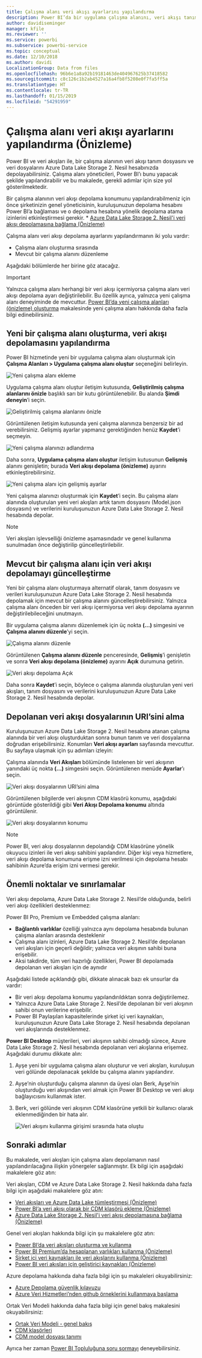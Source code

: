```yaml
---
title: Çalışma alanı veri akışı ayarlarını yapılandırma
description: Power BI’da bir uygulama çalışma alanını, veri akışı tanımını ve veri dosyalarını Azure Data Lake Storage 2. Nesil içinde depolayacak şekilde yapılandırın
author: davidiseminger
manager: kfile
ms.reviewer: ''
ms.service: powerbi
ms.subservice: powerbi-service
ms.topic: conceptual
ms.date: 12/10/2018
ms.author: davidi
LocalizationGroup: Data from files
ms.openlocfilehash: 96b6e1a8a92b19181463de404967625b37418582
ms.sourcegitcommit: c8c126c1b2ab4527a16a4fb8f5208e0f7fa5ff5a
ms.translationtype: HT
ms.contentlocale: tr-TR
ms.lasthandoff: 01/15/2019
ms.locfileid: "54291959"
---
```

# <a name="configure-workspace-dataflow-settings-preview"></a>Çalışma alanı veri akışı ayarlarını yapılandırma (Önizleme)

Power BI ve veri akışları ile, bir çalışma alanının veri akışı tanım dosyasını ve veri dosyalarını Azure Data Lake Storage 2. Nesil hesabınızda depolayabilirsiniz. Çalışma alanı yöneticileri, Power BI’ı bunu yapacak şekilde yapılandırabilir ve bu makalede, gerekli adımlar için size yol gösterilmektedir. 

Bir çalışma alanının veri akışı depolama konumunu yapılandırabilmeniz için önce şirketinizin genel yöneticisinin, kuruluşunuzun depolama hesabını Power BI’a bağlaması ve o depolama hesabına yönelik depolama atama izinlerini etkinleştirmesi gerekir. * [Azure Data Lake Storage 2. Nesil'i veri akışı depolamasına bağlama (Önizleme)](service-dataflows-connect-azure-data-lake-storage-gen2.md) 

Çalışma alanı veri akışı depolama ayarlarını yapılandırmanın iki yolu vardır: 

* Çalışma alanı oluşturma sırasında
* Mevcut bir çalışma alanını düzenleme

Aşağıdaki bölümlerde her birine göz atacağız. 

> [!IMPORTANT]
> Yalnızca çalışma alanı herhangi bir veri akışı içermiyorsa çalışma alanı veri akışı depolama ayarı değiştirilebilir. Bu özellik ayrıca, yalnızca yeni çalışma alanı deneyiminde de mevcuttur. [Power BI’da yeni çalışma alanları (önizleme) oluşturma](service-create-the-new-workspaces.md) makalesinde yeni çalışma alanı hakkında daha fazla bilgi edinebilirsiniz.

## <a name="create-a-new-workspace-configure-its-dataflow-storage"></a>Yeni bir çalışma alanı oluşturma, veri akışı depolamasını yapılandırma

Power BI hizmetinde yeni bir uygulama çalışma alanı oluşturmak için **Çalışma Alanları > Uygulama çalışma alanı oluştur** seçeneğini belirleyin.

![Yeni çalışma alanı ekleme](media/service-dataflows-configure-workspace-storage-settings/dataflow-storage-settings_01.jpg)

Uygulama çalışma alanı oluştur iletişim kutusunda, **Geliştirilmiş çalışma alanlarını önizle** başlıklı sarı bir kutu görüntülenebilir. Bu alanda **Şimdi deneyin**’i seçin.

![Geliştirilmiş çalışma alanlarını önizle](media/service-dataflows-configure-workspace-storage-settings/dataflow-storage-settings_02.jpg)

Görüntülenen iletişim kutusunda yeni çalışma alanınıza benzersiz bir ad verebilirsiniz. Gelişmiş ayarlar yapmanız gerektiğinden henüz **Kaydet**’i seçmeyin.

![Yeni çalışma alanınızı adlandırma](media/service-dataflows-configure-workspace-storage-settings/dataflow-storage-settings_03.jpg)

Daha sonra, **Uygulama çalışma alanı oluştur** iletişim kutusunun **Gelişmiş** alanını genişletin; burada **Veri akışı depolama (önizleme)** ayarını etkinleştirebilirsiniz.

![Yeni çalışma alanı için gelişmiş ayarlar](media/service-dataflows-configure-workspace-storage-settings/dataflow-storage-settings_04.jpg)

Yeni çalışma alanınızı oluşturmak için **Kaydet**’i seçin. Bu çalışma alanı alanında oluşturulan yeni veri akışları artık tanım dosyasını (Model.json dosyasını) ve verilerini kuruluşunuzun Azure Data Lake Storage 2. Nesil hesabında depolar. 

> [!NOTE]
> Veri akışları işlevselliği önizleme aşamasındadır ve genel kullanıma sunulmadan önce değiştirilip güncelleştirilebilir.

## <a name="update-dataflow-storage-for-an-existing-workspace"></a>Mevcut bir çalışma alanı için veri akışı depolamayı güncelleştirme

Yeni bir çalışma alanı oluşturmaya alternatif olarak, tanım dosyasını ve verileri kuruluşunuzun Azure Data Lake Storage 2. Nesil hesabında depolamak için mevcut bir çalışma alanını güncelleştirebilirsiniz. Yalnızca çalışma alanı önceden bir veri akışı içermiyorsa veri akışı depolama ayarının değiştirilebileceğini unutmayın.

Bir uygulama çalışma alanını düzenlemek için üç nokta **(...)** simgesini ve **Çalışma alanını düzenle**’yi seçin. 

![Çalışma alanını düzenle](media/service-dataflows-configure-workspace-storage-settings/dataflow-storage-settings_05.jpg)

Görüntülenen **Çalışma alanını düzenle** penceresinde, **Gelişmiş**’i genişletin ve sonra **Veri akışı depolama (önizleme)** ayarını **Açık** durumuna getirin. 

![Veri akışı depolama Açık](media/service-dataflows-configure-workspace-storage-settings/dataflow-storage-settings_06.jpg)

Daha sonra **Kaydet**’i seçin, böylece o çalışma alanında oluşturulan yeni veri akışları, tanım dosyasını ve verilerini kuruluşunuzun Azure Data Lake Storage 2. Nesil hesabında depolar.


## <a name="get-the-uri-of-stored-dataflow-files"></a>Depolanan veri akışı dosyalarının URI’sini alma

Kuruluşunuzun Azure Data Lake Storage 2. Nesil hesabına atanan çalışma alanında bir veri akışı oluşturduktan sonra bunun tanım ve veri dosyalarına doğrudan erişebilirsiniz. Konumları **Veri akışı ayarları** sayfasında mevcuttur. Bu sayfaya ulaşmak için şu adımları izleyin:

Çalışma alanında **Veri Akışları** bölümünde listelenen bir veri akışının yanındaki üç nokta **(...)** simgesini seçin. Görüntülenen menüde **Ayarlar**’ı seçin.

![Veri akışı dosyalarının URI’sini alma](media/service-dataflows-configure-workspace-storage-settings/dataflow-storage-settings_07.jpg)

Görüntülenen bilgilerde veri akışının CDM klasörü konumu, aşağıdaki görüntüde gösterildiği gibi **Veri Akışı Depolama konumu** altında görüntülenir.

![Veri akışı dosyalarının konumu](media/service-dataflows-configure-workspace-storage-settings/dataflow-storage-settings_08.jpg)

> [!NOTE]
> Power BI, veri akışı dosyalarının depolandığı CDM klasörüne yönelik okuyucu izinleri ile veri akışı sahibini yapılandırır. Diğer kişi veya hizmetlere, veri akışı depolama konumuna erişme izni verilmesi için depolama hesabı sahibinin Azure’da erişim izni vermesi gerekir.



## <a name="considerations-and-limitations"></a>Önemli noktalar ve sınırlamalar

Veri akışı depolama, Azure Data Lake Storage 2. Nesil’de olduğunda, belirli veri akışı özellikleri desteklenmez: 

Power BI Pro, Premium ve Embedded çalışma alanları:
* **Bağlantılı varlıklar** özelliği yalnızca aynı depolama hesabında bulunan çalışma alanları arasında desteklenir
* Çalışma alanı izinleri, Azure Data Lake Storage 2. Nesil’de depolanan veri akışları için geçerli değildir; yalnızca veri akışının sahibi buna erişebilir.
* Aksi takdirde, tüm veri hazırlığı özellikleri, Power BI depolamada depolanan veri akışları için de aynıdır


Aşağıdaki listede açıklandığı gibi, dikkate alınacak bazı ek unsurlar da vardır:

* Bir veri akışı depolama konumu yapılandırıldıktan sonra değiştirilemez.
* Yalnızca Azure Data Lake Storage 2. Nesil’de depolanan bir veri akışının sahibi onun verilerine erişebilir.
* Power BI Paylaşılan kapasitelerinde şirket içi veri kaynakları, kuruluşunuzun Azure Data Lake Storage 2. Nesil hesabında depolanan veri akışlarında desteklenmez.

**Power BI Desktop** müşterileri, veri akışının sahibi olmadığı sürece, Azure Data Lake Storage 2. Nesil hesabında depolanan veri akışlarına erişemez. Aşağıdaki durumu dikkate alın:

1.  Ayşe yeni bir uygulama çalışma alanı oluşturur ve veri akışları, kuruluşun veri gölünde depolanacak şekilde bu çalışma alanını yapılandırır.
2.  Ayşe’nin oluşturduğu çalışma alanının da üyesi olan Berk, Ayşe’nin oluşturduğu veri akışından veri almak için Power BI Desktop ve veri akışı bağlayıcısını kullanmak ister.
3.  Berk, veri gölünde veri akışının CDM klasörüne yetkili bir kullanıcı olarak eklenmediğinden bir hata alır.

    ![Veri akışını kullanma girişimi sırasında hata oluştu](media/service-dataflows-configure-workspace-storage-settings/dataflow-storage-settings_08.jpg)


## <a name="next-steps"></a>Sonraki adımlar

Bu makalede, veri akışları için çalışma alanı depolamanın nasıl yapılandırılacağına ilişkin yönergeler sağlanmıştır. Ek bilgi için aşağıdaki makalelere göz atın:

Veri akışları, CDM ve Azure Data Lake Storage 2. Nesil hakkında daha fazla bilgi için aşağıdaki makalelere göz atın:

* [Veri akışları ve Azure Data Lake tümleştirmesi (Önizleme)](service-dataflows-azure-data-lake-integration.md)
* [Power BI’a veri akışı olarak bir CDM klasörü ekleme (Önizleme)](service-dataflows-add-cdm-folder.md)
* [Azure Data Lake Storage 2. Nesil'i veri akışı depolamasına bağlama (Önizleme)](service-dataflows-connect-azure-data-lake-storage-gen2.md)

Genel veri akışları hakkında bilgi için şu makalelere göz atın:

* [Power BI’da veri akışları oluşturma ve kullanma](service-dataflows-create-use.md)
* [Power BI Premium’da hesaplanan varlıkları kullanma (Önizleme)](service-dataflows-computed-entities-premium.md)
* [Şirket içi veri kaynakları ile veri akışlarını kullanma (Önizleme)](service-dataflows-on-premises-gateways.md)
* [Power BI veri akışları için geliştirici kaynakları (Önizleme)](service-dataflows-developer-resources.md)

Azure depolama hakkında daha fazla bilgi için şu makaleleri okuyabilirsiniz:

* [Azure Depolama güvenlik kılavuzu](https://docs.microsoft.com/azure/storage/common/storage-security-guide)
* [Azure Veri Hizmetleri’nden github örneklerini kullanmaya başlama](https://aka.ms/cdmadstutorial)

Ortak Veri Modeli hakkında daha fazla bilgi için genel bakış makalesini okuyabilirsiniz:

* [Ortak Veri Modeli - genel bakış ](https://docs.microsoft.com/powerapps/common-data-model/overview)
* [CDM klasörleri](https://go.microsoft.com/fwlink/?linkid=2045304)
* [CDM model dosyası tanımı](https://go.microsoft.com/fwlink/?linkid=2045521)

Ayrıca her zaman [Power BI Topluluğuna soru sormayı](http://community.powerbi.com/) deneyebilirsiniz.
